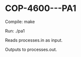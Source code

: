 # COP-4600---PA1

Compile: make

Run: ./pa1

Reads processes.in as input. 

Outputs to processes.out.
